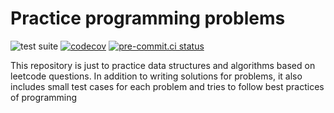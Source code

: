# Practice programming problems

![test suite](https://github.com/rehmanis/practice/actions/workflows/tests.yml/badge.svg) [![codecov](https://codecov.io/gh/rehmanis/practice/branch/main/graph/badge.svg?token=ClJ7h7BfIl)](https://codecov.io/gh/rehmanis/practice) [![pre-commit.ci status](https://results.pre-commit.ci/badge/github/rehmanis/practice/main.svg)](https://results.pre-commit.ci/latest/github/rehmanis/practice/main)

This repository is just to practice data structures and algorithms based on leetcode questions. In addition to writing
solutions for problems, it also includes small test cases for each problem and tries to follow best practices of programming
